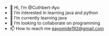 - 👋 Hi, I’m @Cuthbert-Ayo
- 👀 I’m interested in learning java and python
- 🌱 I’m currently learning java
- 💞️ I’m looking to collaborate on programming
- 📫 How to reach me eayomide192@gmail.com

<!---
Cuthbert-Ayo/Cuthbert-Ayo is a ✨ special ✨ repository because its `README.md` (this file) appears on your GitHub profile.
You can click the Preview link to take a look at your changes.
--->
